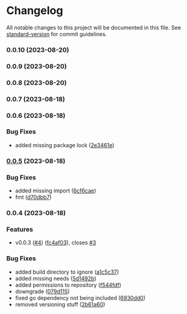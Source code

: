 # Changelog

All notable changes to this project will be documented in this file. See [standard-version](https://github.com/conventional-changelog/standard-version) for commit guidelines.

### 0.0.10 (2023-08-20)

### 0.0.9 (2023-08-20)

### 0.0.8 (2023-08-20)

### 0.0.7 (2023-08-18)

### 0.0.6 (2023-08-18)


### Bug Fixes

* added missing package lock ([2e3461e](https://github.com/hawks-atlanta/authentication-go/commit/2e3461e4bb63b806a12933ea1ab3f40e8af59b26))

### [0.0.5](https://github.com/hawks-atlanta/authentication-go/compare/v0.0.4...v0.0.5) (2023-08-18)


### Bug Fixes

* added missing import ([6cf6cae](https://github.com/hawks-atlanta/authentication-go/commit/6cf6caeaf501d347b2b034a80a277c105d141f68))
* fmt ([d70dbb7](https://github.com/hawks-atlanta/authentication-go/commit/d70dbb786811537fb07602cf8f644e00aa81dd2d))

### 0.0.4 (2023-08-18)


### Features

* v0.0.3 ([#4](https://github.com/hawks-atlanta/authentication-go/issues/4)) ([fc4af03](https://github.com/hawks-atlanta/authentication-go/commit/fc4af036fb90774be7de61cb857519cdd26da776)), closes [#3](https://github.com/hawks-atlanta/authentication-go/issues/3)


### Bug Fixes

* added build directory to ignore ([a1c5c37](https://github.com/hawks-atlanta/authentication-go/commit/a1c5c37eb777ed17ed71b32c8aafac84d7a1c5f3))
* added missing needs ([5d1492b](https://github.com/hawks-atlanta/authentication-go/commit/5d1492b2b088a1e13a3d249281da1b05462bdf76))
* added permissions to repository ([f544fdf](https://github.com/hawks-atlanta/authentication-go/commit/f544fdf7d3e1cbc4f7feedf82553f27728f22b33))
* downgrade ([079d115](https://github.com/hawks-atlanta/authentication-go/commit/079d11592848882395dc47a63a1b9349207edfa5))
* fixed go dependency not being included ([6930dd0](https://github.com/hawks-atlanta/authentication-go/commit/6930dd05984b37a98d7bb4eccffcac16d05218b7))
* removed versioning stuff ([2b61a60](https://github.com/hawks-atlanta/authentication-go/commit/2b61a60ff35c66afffbd1654948e888f486d3ea4))
